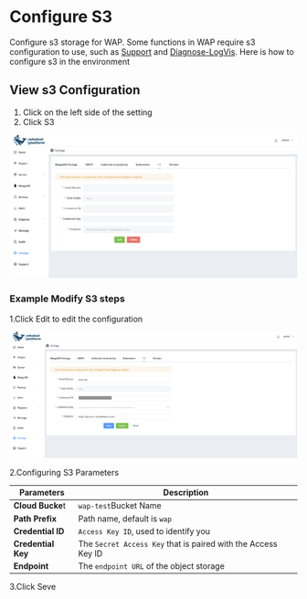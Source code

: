 # Configure S3

Configure s3 storage for WAP. Some functions in WAP require s3 configuration to use, such as [Support](../14-Support/01-ClusterInspection.md) and [Diagnose-LogVis](../10-Diagnose/04-LogVis.md). Here is how to configure s3 in the environment

## View s3 Configuration

1. Click on the left side of the setting
2. Click S3

![S3](../images/13-Setting/S3.png)



### Example Modify S3 steps

1.Click Edit to edit the configuration

![image-20240712164221520](../images/13-Setting/S3a.png)

2.Configuring S3 Parameters

| Parameters         | Description                                                  |
| ------------------ | ------------------------------------------------------------ |
| **Cloud Bucke**t   | `wap-test`Bucket Name                                        |
| **Path Prefix**    | Path name, default is `wap`                                  |
| **Credential ID**  | `Access Key ID`, used to identify you                        |
| **Credential Key** | The `Secret Access Key` that is paired with the Access Key ID |
| **Endpoint**       | The `endpoint URL` of the object storage                     |

3.Click Seve

